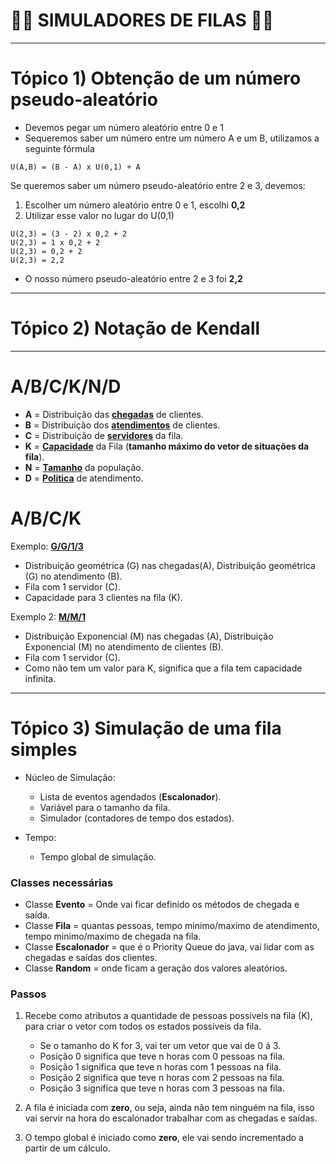 # 🧙‍♂️ SIMULADORES DE FILAS 🧙‍♂️

---

# Tópico 1) Obtenção de um número pseudo-aleatório

* Devemos pegar um número aleatório entre 0 e 1
* Sequeremos saber um número entre um número A e um B, utilizamos a seguinte fórmula

```
U(A,B) = (B - A) x U(0,1) + A
```

Se queremos saber um número pseudo-aleatório entre 2 e 3, devemos:

1. Escolher um número aleatório entre 0 e 1, escolhi **0,2**
2. Utilizar esse valor no lugar do U(0,1)

```
U(2,3) = (3 - 2) x 0,2 + 2
U(2,3) = 1 x 0,2 + 2
U(2,3) = 0,2 + 2
U(2,3) = 2,2
```

* O nosso número pseudo-aleatório entre 2 e 3 foi **2,2**


---

# Tópico 2) Notação de Kendall

---

# A/B/C/K/N/D

* **A** = Distribuição das [**chegadas**]() de clientes.
* **B** = Distribuição dos [**atendimentos**]() de clientes.
* **C** = Distribuição de [**servidores**]() da fila.
* **K** = [**Capacidade**]() da Fila (**tamanho máximo do vetor de situações da fila**).
* **N** = [**Tamanho**]() da população.
* **D** = [**Politica**]() de atendimento.


# A/B/C/K

Exemplo: [**G/G/1/3**]()

* Distribuição geométrica (G) nas chegadas(A), Distribuição geométrica (G) no atendimento (B).
* Fila com 1 servidor (C).
* Capacidade para 3 clientes na fila (K).

Exemplo 2: [**M/M/1**]()

* Distribuição Exponencial (M) nas chegadas (A), Distribuição Exponencial (M) no atendimento de clientes (B).
* Fila com 1 servidor (C).
* Como não tem um valor para K, significa que a fila tem capacidade infinita.

---

# Tópico 3) Simulação de uma fila simples

* Núcleo de Simulação:
    * Lista de eventos agendados (**Escalonador**).
    * Variável para o tamanho da fila.
    * Simulador (contadores de tempo dos estados).

* Tempo:
    * Tempo global de simulação.


### Classes necessárias

* Classe **Evento** = Onde vai ficar definido os métodos de chegada e saída.
* Classe **Fila** = quantas pessoas, tempo minimo/maximo de atendimento, tempo minimo/maximo de chegada na fila.
* Classe **Escalonador** = que é o Priority Queue do java, vai lidar com as chegadas e saídas dos clientes.
* Classe **Random** = onde ficam a geração dos valores aleatórios.

### Passos

1. Recebe como atributos a quantidade de pessoas possíveis na fila (K), para criar o vetor com todos os estados possíveis da fila.
    * Se o tamanho do K for 3, vai ter um vetor que vai de 0 á 3.
    * Posição 0 significa que teve n horas com 0 pessoas na fila.
    * Posição 1 significa que teve n horas com 1 pessoas na fila.
    * Posição 2 significa que teve n horas com 2 pessoas na fila.
    * Posição 3 significa que teve n horas com 3 pessoas na fila.

2. A fila é iniciada com **zero**, ou seja, ainda não tem ninguém na fila, isso vai servir na hora do escalonador trabalhar com as chegadas e saídas.
3. O tempo global é iniciado como **zero**, ele vai sendo incrementado a partir de um cálculo.
